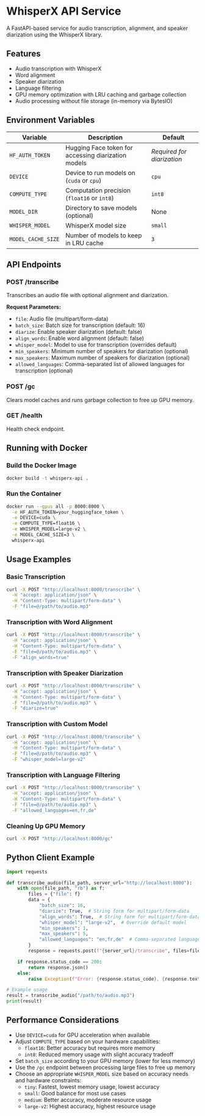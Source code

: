 # WhisperX API Service

A FastAPI-based service for audio transcription, alignment, and speaker diarization using the WhisperX library.

## Features

- Audio transcription with WhisperX
- Word alignment
- Speaker diarization
- Language filtering
- GPU memory optimization with LRU caching and garbage collection
- Audio processing without file storage (in-memory via BytesIO)

## Environment Variables

| Variable | Description | Default |
|----------|-------------|---------|
| `HF_AUTH_TOKEN` | Hugging Face token for accessing diarization models | *Required for diarization* |
| `DEVICE` | Device to run models on (`cuda` or `cpu`) | `cpu` |
| `COMPUTE_TYPE` | Computation precision (`float16` or `int8`) | `int8` |
| `MODEL_DIR` | Directory to save models (optional) | None |
| `WHISPER_MODEL` | WhisperX model size | `small` |
| `MODEL_CACHE_SIZE` | Number of models to keep in LRU cache | `3` |

## API Endpoints

### POST /transcribe

Transcribes an audio file with optional alignment and diarization.

**Request Parameters:**
- `file`: Audio file (multipart/form-data)
- `batch_size`: Batch size for transcription (default: 16)
- `diarize`: Enable speaker diarization (default: false)
- `align_words`: Enable word alignment (default: false)
- `whisper_model`: Model to use for transcription (overrides default)
- `min_speakers`: Minimum number of speakers for diarization (optional)
- `max_speakers`: Maximum number of speakers for diarization (optional)
- `allowed_languages`: Comma-separated list of allowed languages for transcription (optional)

### POST /gc

Clears model caches and runs garbage collection to free up GPU memory.

### GET /health

Health check endpoint.

## Running with Docker

### Build the Docker Image

```bash
docker build -t whisperx-api .
```

### Run the Container

```bash
docker run --gpus all -p 8000:8000 \
  -e HF_AUTH_TOKEN=your_huggingface_token \
  -e DEVICE=cuda \
  -e COMPUTE_TYPE=float16 \
  -e WHISPER_MODEL=large-v2 \
  -e MODEL_CACHE_SIZE=3 \
  whisperx-api
```

## Usage Examples

### Basic Transcription

```bash
curl -X POST "http://localhost:8000/transcribe" \
  -H "accept: application/json" \
  -H "Content-Type: multipart/form-data" \
  -F "file=@/path/to/audio.mp3"
```

### Transcription with Word Alignment

```bash
curl -X POST "http://localhost:8000/transcribe" \
  -H "accept: application/json" \
  -H "Content-Type: multipart/form-data" \
  -F "file=@/path/to/audio.mp3" \
  -F "align_words=true"
```

### Transcription with Speaker Diarization

```bash
curl -X POST "http://localhost:8000/transcribe" \
  -H "accept: application/json" \
  -H "Content-Type: multipart/form-data" \
  -F "file=@/path/to/audio.mp3" \
  -F "diarize=true"
```

### Transcription with Custom Model

```bash
curl -X POST "http://localhost:8000/transcribe" \
  -H "accept: application/json" \
  -H "Content-Type: multipart/form-data" \
  -F "file=@/path/to/audio.mp3" \
  -F "whisper_model=large-v2"
```

### Transcription with Language Filtering

```bash
curl -X POST "http://localhost:8000/transcribe" \
  -H "accept: application/json" \
  -H "Content-Type: multipart/form-data" \
  -F "file=@/path/to/audio.mp3" \
  -F "allowed_languages=en,fr,de"
```

### Cleaning Up GPU Memory

```bash
curl -X POST "http://localhost:8000/gc"
```

## Python Client Example

```python
import requests

def transcribe_audio(file_path, server_url="http://localhost:8000"):
    with open(file_path, "rb") as f:
        files = {"file": f}
        data = {
            "batch_size": 16,
            "diarize": True,  # String form for multipart/form-data
            "align_words": True,  # String form for multipart/form-data
            "whisper_model": "large-v2",  # Override default model
            "min_speakers": 1,
            "max_speakers": 5,
            "allowed_languages": "en,fr,de"  # Comma-separated languages
        }
        response = requests.post(f"{server_url}/transcribe", files=files, data=data)

    if response.status_code == 200:
        return response.json()
    else:
        raise Exception(f"Error: {response.status_code}, {response.text}")

# Example usage
result = transcribe_audio("/path/to/audio.mp3")
print(result)
```

## Performance Considerations

- Use `DEVICE=cuda` for GPU acceleration when available
- Adjust `COMPUTE_TYPE` based on your hardware capabilities:
  - `float16`: Better accuracy but requires more memory
  - `int8`: Reduced memory usage with slight accuracy tradeoff
- Set `batch_size` according to your GPU memory (lower for less memory)
- Use the `/gc` endpoint between processing large files to free up memory
- Choose an appropriate `WHISPER_MODEL` size based on accuracy needs and hardware constraints:
  - `tiny`: Fastest, lowest memory usage, lowest accuracy
  - `small`: Good balance for most use cases
  - `medium`: Better accuracy, moderate resource usage
  - `large-v2`: Highest accuracy, highest resource usage


